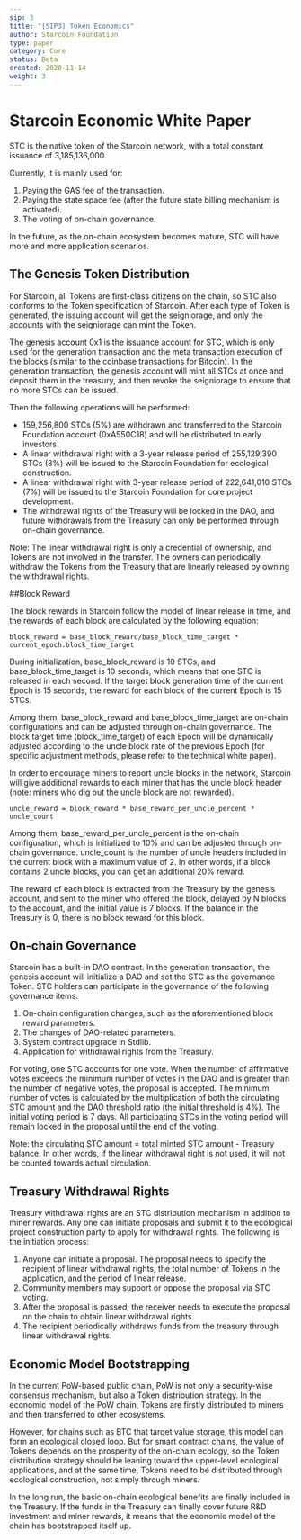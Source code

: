 ```yaml
---
sip: 3
title: "[SIP3] Token Economics"
author: Starcoin Foundation
type: paper
category: Core
status: Beta
created: 2020-11-14
weight: 3
---
```


# Starcoin Economic White Paper

STC is the native token of the Starcoin network, with a total constant issuance of 3,185,136,000.

Currently, it is mainly used for:

1. Paying the GAS fee of the transaction.
2. Paying the state space fee (after the future state billing mechanism is activated).
3. The voting of on-chain governance.

In the future, as the on-chain ecosystem becomes mature, STC will have more and more application scenarios.

## The Genesis Token Distribution

For Starcoin, all Tokens are first-class citizens on the chain, so STC also conforms to the Token specification of Starcoin. After each type of Token is generated, the issuing account will get the seigniorage, and only the accounts with the seigniorage can mint the Token.

The genesis account 0x1 is the issuance account for STC, which is only used for the generation transaction and the meta transaction execution of the blocks (similar to the coinbase transactions for Bitcoin). In the generation transaction, the genesis account will mint all STCs at once and deposit them in the treasury, and then revoke the seigniorage to ensure that no more STCs can be issued.

Then the following operations will be performed:

* 159,256,800 STCs (5%) are withdrawn and transferred to the Starcoin Foundation account (0xA550C18) and will be distributed to early investors.
* A linear withdrawal right with a 3-year release period of 255,129,390 STCs (8%) will be issued to the Starcoin Foundation for ecological construction.
* A linear withdrawal right with 3-year release period of 222,641,010 STCs (7%) will be issued to the Starcoin Foundation for core project development.
* The withdrawal rights of the Treasury will be locked in the DAO, and future withdrawals from the Treasury can only be performed through on-chain governance.

Note: The linear withdrawal right is only a credential of ownership, and Tokens are not involved in the transfer. The owners can periodically withdraw the Tokens from the Treasury that are linearly released by owning the withdrawal rights.

##Block Reward

The block rewards in Starcoin follow the model of linear release in time, and the rewards of each block are calculated by the following equation:

```
block_reward = base_block_reward/base_block_time_target * current_epoch.block_time_target
```

During initialization, base_block_reward is 10 STCs, and base_block_time_target is 10 seconds, which means that one STC is released in each second. If the target block generation time of the current Epoch is 15 seconds, the reward for each block of the current Epoch is 15 STCs.

Among them, base_block_reward and base_block_time_target are on-chain configurations and can be adjusted through on-chain governance. The block target time (block_time_target) of each Epoch will be dynamically adjusted according to the uncle block rate of the previous Epoch (for specific adjustment methods, please refer to the technical white paper).

In order to encourage miners to report uncle blocks in the network, Starcoin will give additional rewards to each miner that has the uncle block header (note: miners who dig out the uncle block are not rewarded).

```
uncle_reward = block_reward * base_reward_per_uncle_percent * uncle_count
```

Among them, base_reward_per_uncle_percent is the on-chain configuration, which is initialized to 10% and can be adjusted through on-chain governance. uncle_count is the number of uncle headers included in the current block with a maximum value of 2. In other words, if a block contains 2 uncle blocks, you can get an additional 20% reward.

The reward of each block is extracted from the Treasury by the genesis account, and sent to the miner who offered the block, delayed by N blocks to the account, and the initial value is 7 blocks. If the balance in the Treasury is 0, there is no block reward for this block.

## On-chain Governance

Starcoin has a built-in DAO contract. In the generation transaction, the genesis account will initialize a DAO and set the STC as the governance Token. STC holders can participate in the governance of the following governance items:


1. On-chain configuration changes, such as the aforementioned block reward parameters.
2. The changes of DAO-related parameters.
3. System contract upgrade in Stdlib.
4. Application for withdrawal rights from the Treasury.

For voting, one STC accounts for one vote. When the number of affirmative votes exceeds the minimum number of votes in the DAO and is greater than the number of negative votes, the proposal is accepted. The minimum number of votes is calculated by the multiplication of both the circulating STC amount and the DAO threshold ratio (the initial threshold is 4%). The initial voting period is 7 days. All participating STCs in the voting period will remain locked in the proposal until the end of the voting.

Note: the circulating STC amount = total minted STC amount - Treasury balance. In other words, if the linear withdrawal right is not used, it will not be counted towards actual circulation.

## Treasury Withdrawal Rights

Treasury withdrawal rights are an STC distribution mechanism in addition to miner rewards. Any one can initiate proposals and submit it to the ecological project construction party to apply for withdrawal rights. The following is the initiation process:

1. Anyone can initiate a proposal. The proposal needs to specify the recipient of linear withdrawal rights, the total number of Tokens in the application, and the period of linear release.
2. Community members may support or oppose the proposal via STC voting.
3. After the proposal is passed, the receiver needs to execute the proposal on the chain to obtain linear withdrawal rights.
4. The recipient periodically withdraws funds from the treasury through linear withdrawal rights.
    
## Economic Model Bootstrapping

In the current PoW-based public chain, PoW is not only a security-wise consensus mechanism, but also a Token distribution strategy. In the economic model of the PoW chain, Tokens are firstly distributed to miners and then transferred to other ecosystems.

However, for chains such as BTC that target value storage, this model can form an ecological closed loop. But for smart contract chains, the value of Tokens depends on the prosperity of the on-chain ecology, so the Token distribution strategy should be leaning toward the upper-level ecological applications, and at the same time, Tokens need to be distributed through ecological construction, not simply through miners.

In the long run, the basic on-chain ecological benefits are finally included in the Treasury. If the funds in the Treasury can finally cover future R&D investment and miner rewards, it means that the economic model of the chain has bootstrapped itself up.
